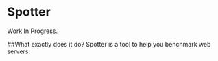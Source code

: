 # Spotter
Work In Progress.

##What exactly does it do?
Spotter is a tool to help you benchmark web servers. 
